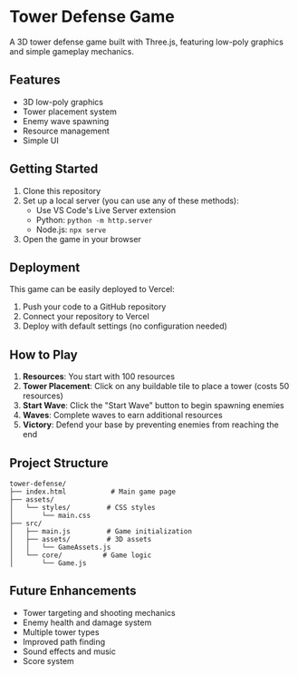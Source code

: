 # Tower Defense Game

A 3D tower defense game built with Three.js, featuring low-poly graphics and simple gameplay mechanics.

## Features

- 3D low-poly graphics
- Tower placement system
- Enemy wave spawning
- Resource management
- Simple UI

## Getting Started

1. Clone this repository
2. Set up a local server (you can use any of these methods):
   - Use VS Code's Live Server extension
   - Python: `python -m http.server`
   - Node.js: `npx serve`
3. Open the game in your browser

## Deployment

This game can be easily deployed to Vercel:

1. Push your code to a GitHub repository
2. Connect your repository to Vercel
3. Deploy with default settings (no configuration needed)

## How to Play

1. **Resources**: You start with 100 resources
2. **Tower Placement**: Click on any buildable tile to place a tower (costs 50 resources)
3. **Start Wave**: Click the "Start Wave" button to begin spawning enemies
4. **Waves**: Complete waves to earn additional resources
5. **Victory**: Defend your base by preventing enemies from reaching the end

## Project Structure

```
tower-defense/
├── index.html           # Main game page
├── assets/
│   └── styles/         # CSS styles
│       └── main.css
├── src/
│   ├── main.js         # Game initialization
│   ├── assets/         # 3D assets
│   │   └── GameAssets.js
│   └── core/          # Game logic
│       └── Game.js
```

## Future Enhancements

- Tower targeting and shooting mechanics
- Enemy health and damage system
- Multiple tower types
- Improved path finding
- Sound effects and music
- Score system
